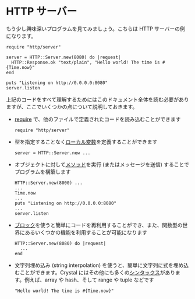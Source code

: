 # HTTP サーバー

もう少し興味深いプログラムを見てみましょう。こちらは HTTP サーバーの例になります。

```crystal
require "http/server"

server = HTTP::Server.new(8080) do |request|
  HTTP::Response.ok "text/plain", "Hello world! The time is #{Time.now}"
end

puts "Listening on http://0.0.0.0:8080"
server.listen
```

上記のコードをすべて理解するためにはこのドキュメント全体を読む必要がありますが、ここでいくつかの点について説明しておきます。

* [require](../syntax_and_semantics/requiring_files.html) で、他のファイルで定義されたコードを読み込むことができます

    ```crystal
    require "http/server"
    ```
* 型を指定することなく[ローカル変数](../syntax_and_semantics/local_variables.html)を定義することができます

    ```crystal
    server = HTTP::Server.new ...
    ```

* オブジェクトに対して[メソッド](../syntax_and_semantics/classes_and_methods.html)を実行 (またはメッセージを送信) することでプログラムを構築します

    ```crystal
    HTTP::Server.new(8000) ...
    ...
    Time.now
    ...
    puts "Listening on http://0.0.0.0:8080"
    ...
    server.listen
    ```

* [ブロック](../syntax_and_semantics/blocks_and_procs.html)を使うと簡単にコードを再利用することができ、また、関数型の世界にあるいくつかの機能を利用することが可能になります

    ```crystal
    HTTP::Server.new(8080) do |request|
      ...
    end
    ```

* 文字列埋め込み (string interpolation) を使うと、簡単に文字列に式を埋め込むことができます。Crystal にはその他にも多くの[シンタックス](../syntax_and_semantics/literals.html)があります。例えば、array や hash、そして range や tuple などです

    ```crystal
    "Hello world! The time is #{Time.now}"
    ```


